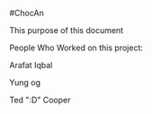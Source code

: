 #ChocAn

This purpose of this document

People Who Worked on this project:

Arafat Iqbal 

Yung og

Ted ":D" Cooper
